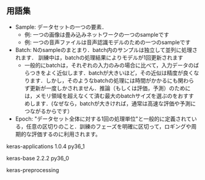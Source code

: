 ## 用語集
- Sample: データセットの一つの要素．
  - 例: 一つの画像は畳み込みネットワークの一つのsampleです
  - 例: 一つの音声ファイルは音声認識モデルのための一つのsampleです
- Batch: Nのsampleのまとまり．batch内のサンプルは独立して並列に処理されます． 訓練中は，batchの処理結果によりモデルが1回更新されます
  - 一般的にbatchは，それぞれの入力のみの場合に比べて，入力データのばらつきをよく近似します．batchが大きいほど，その近似は精度が良くなります．しかし，そのようなbatchの処理には時間がかかるにも関わらず更新が一度しかされません．推論（もしくは評価，予測）のためには，メモリ領域を超えなくて済む最大のbatchサイズを選ぶのをおすすめします．(なぜなら，batchが大きければ，通常は高速な評価や予測につながるからです）
- Epoch: "データセット全体に対する1回の処理単位"と一般的に定義されている，任意の区切りのこと．訓練のフェーズを明確に区切って，ロギングや周期的な評価するのに利用されます。

keras-applications 1.0.4 py36\_1 

keras-base 2.2.2 py36\_0 

keras-preprocessing